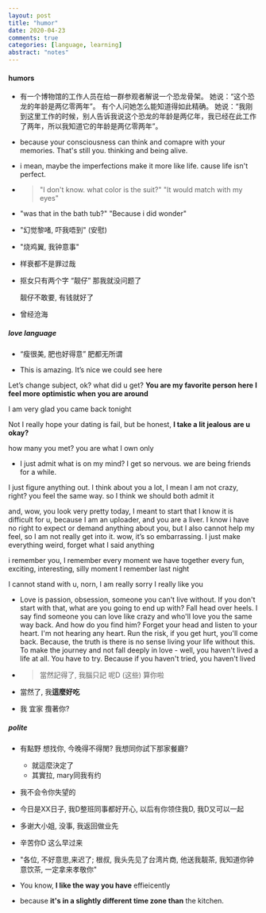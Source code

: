 ```yaml
---
layout: post
title: "humor"
date: 2020-04-23
comments: true
categories: [language, learning]
abstract: "notes"
---
```


#### humors

* 有一个博物馆的工作人员在给一群参观者解说一个恐龙骨架。
  她说：“这个恐龙的年龄是两亿零两年”。
  有个人问她怎么能知道得如此精确。
  她说：“我刚到这里工作的时候，别人告诉我说这个恐龙的年龄是两亿年，我已经在此工作了两年，所以我知道它的年龄是两亿零两年”。

*  because your consciousness can think and comapre with your memories. That's still you.
   thinking and being alive.

* i mean, maybe the imperfections make it more like life.  cause life isn't perfect.

*  > "I don't know. what color is the suit?"
   > "It would match with my eyes"

* "was that in the bath tub?"  "Because i did wonder"

* "幻觉黎啫, 吓我唔到"  (安慰)

* "烧鸡翼, 我钟意事"

* 样衰都不是罪过哉

* 抠女只有两个字 “靓仔”
  那我就没问题了

  靓仔不敢要, 有钱就好了

* 曾经沧海


##### love language
* “瘦很美, 肥也好得意”   肥都无所谓

* This is amazing.
It’s nice we could see here

Let’s change subject, ok?
what did u get?
**You are my favorite person here**
**I feel more optimistic when you are around**

I am very glad you came back tonight

Not I really hope your dating is fail, but be honest, **I take a lit jealous**
**are u okay?**

how many you met?
you are what I own only

* I just admit what is on my mind?
I get so nervous.
we are being friends for a while.

I just figure anything out.
I think about you a lot, I mean I am not crazy, right?
you feel the same way. so I think we should both admit it

and, wow, you look very pretty today, I meant to start that
I know it is difficult for u, because I am an uploader, and you are a liver.
I know i have no right to expect or demand anything about you,
but I also cannot help my feel, so
I am not really get into it.
wow, it’s so embarrassing.
I just make everything weird, forget what I said anything


i remember you, I remember every moment we have together
every fun, exciting, interesting, silly moment
I remember last night

I cannot stand with u, norn, I am really sorry
I really like you

* Love is passion, obsession, someone you can't live without. If you don't start with that, what are you going to end up with? Fall head over heels. I say find someone you can love like crazy and who'll love you the same way back. And how do you find him? Forget your head and listen to your heart. I'm not hearing any heart. Run the risk, if you get hurt, you'll come back. Because, the truth is there is no sense living your life without this. To make the journey and not fall deeply in love - well, you haven't lived a life at all. You have to try. Because if you haven't tried, you haven't lived


* > 當然記得了, 我腦只記 呢D (这些)
  > 算你啦

* 當然了, 我**這麼好吃**

* 我 宜家 攬著你?




##### polite
* 有點野 想找你, 今晚得不得閒?  我想同你試下那家餐廳?
   - 就這麼決定了
   - 其實拉, mary同我有约

* 我不会令你失望的


* 今日是XX日子, 我D整班同事都好开心, 以后有你领住我D, 我D又可以一起

* 多谢大小姐, 没事, 我返回做业先


* 辛苦你D 这么早过来

* "各位, 不好意思,来迟了; 根叔, 我头先见了台湾片商, 他送我靓茶, 我知道你钟意饮茶, 一定拿来孝敬你"

* You know, **I like the way you have** effieicently

* because **it's in a slightly different time zone than** the kitchen.

